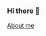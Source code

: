 ### Hi there 👋
[About me](https://torch-roadway-719.notion.site/Resume-8f8a46dfff90416ba97c2bdd5d7a08db)
<!--
**arduinocc04/arduinocc04** is a ✨ _special_ ✨ repository because its `README.md` (this file) appears on your GitHub profile.

Here are some ideas to get you started:

- 🔭 I’m currently working on ...
- 🌱 I’m currently learning ...
- 👯 I’m looking to collaborate on ...
- 🤔 I’m looking for help with ...
- 💬 Ask me about ...
- 📫 How to reach me: ...
- 😄 Pronouns: ...
- ⚡ Fun fact: ...
-->
